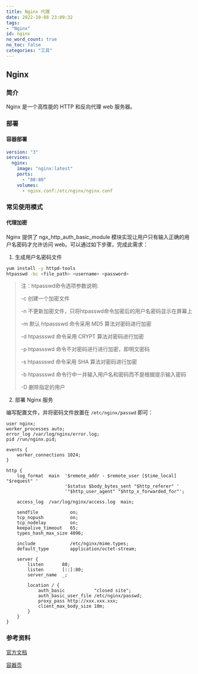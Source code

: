 ```yaml
---
title: Nginx 代理
date: 2022-10-08 23:09:32
tags:
- "Nginx"
id: nginx
no_word_count: true
no_toc: false
categories: "工具"
---
```


## Nginx

### 简介

Nginx 是一个高性能的 HTTP 和反向代理 web 服务器。

### 部署

#### 容器部署

```yaml
version: "3"
services:
  nginx:
    image: "nginx:latest" 
    ports:
      - "80:80"
    volumes:
      - nginx.conf:/etc/nginx/nginx.conf
```

### 常见使用模式

#### 代理加密

Nginx 提供了 ngx_http_auth_basic_module 模块实现让用户只有输入正确的用户名密码才允许访问 web。可以通过如下步骤，完成此需求：

1. 生成用户名密码文件

```bash
yum install -y httpd-tools
htpasswd -bc <file_path> <username> <password>
```

> 注：htpasswd命令选项参数说明:
> 
> -c 创建一个加密文件
> 
> -n 不更新加密文件，只将htpasswd命令加密后的用户名密码显示在屏幕上
> 
> -m 默认 htpassswd 命令采用 MD5 算法对密码进行加密
> 
> -d htpassswd 命令采用 CRYPT 算法对密码进行加密
> 
> -p htpassswd 命令不对密码进行进行加密，即明文密码
> 
> -s htpassswd 命令采用 SHA 算法对密码进行加密
> 
> -b htpassswd 命令行中一并输入用户名和密码而不是根据提示输入密码
> 
> -D 删除指定的用户

2. 部署 Nginx 服务

编写配置文件，并将密码文件放置在 `/etc/nginx/passwd` 即可：

```text
user nginx;
worker_processes auto;
error_log /var/log/nginx/error.log;
pid /run/nginx.pid;

events {
    worker_connections 1024;
}

http {
    log_format  main  '$remote_addr - $remote_user [$time_local] "$request" '
                      '$status $body_bytes_sent "$http_referer" '
                      '"$http_user_agent" "$http_x_forwarded_for"';

    access_log  /var/log/nginx/access.log  main;

    sendfile            on;
    tcp_nopush          on;
    tcp_nodelay         on;
    keepalive_timeout   65;
    types_hash_max_size 4096;

    include             /etc/nginx/mime.types;
    default_type        application/octet-stream;

    server {
        listen       80;
        listen       [::]:80;
        server_name  _;

        location / {
            auth_basic           "closed site";
            auth_basic_user_file /etc/nginx/passwd;
            proxy_pass http://xxx.xxx.xxx;
            client_max_body_size 10m;
        }
    }
}
```

### 参考资料

[官方文档](http://nginx.org/en/docs/)

[容器页](https://hub.docker.com/_/nginx)
